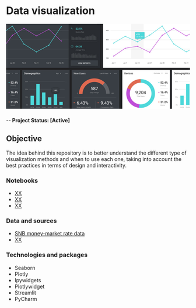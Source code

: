 # Data visualization

![alternative text](img/readme_image.jpg)

#### -- Project Status: [Active]

## Objective
The idea behind this repository is to better understand the different type of visualization methods and when to use each one, taking into account the best practices in terms of design and interactivity.

### Notebooks
* [XX](X.ipynb)
* [XX](X.ipynb)
* [XX](X.ipynb)

### Data and sources
* [SNB money-market rate data](https://data.snb.ch/en/topics/ziredev/cube/zimoma)
* [XX](X)

### Technologies and packages
* Seaborn
* Plotly
* Ipywidgets
* Plotlywidget
* Streamlit
* PyCharm
